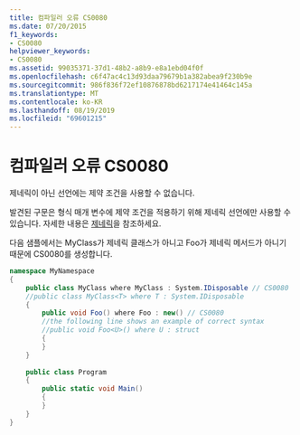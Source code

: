 ```yaml
---
title: 컴파일러 오류 CS0080
ms.date: 07/20/2015
f1_keywords:
- CS0080
helpviewer_keywords:
- CS0080
ms.assetid: 99035371-37d1-48b2-a8b9-e8a1ebd04f0f
ms.openlocfilehash: c6f47ac4c13d93daa79679b1a382abea9f230b9e
ms.sourcegitcommit: 986f836f72ef10876878bd6217174e41464c145a
ms.translationtype: MT
ms.contentlocale: ko-KR
ms.lasthandoff: 08/19/2019
ms.locfileid: "69601215"
---
```

# <a name="compiler-error-cs0080"></a>컴파일러 오류 CS0080
제네릭이 아닌 선언에는 제약 조건을 사용할 수 없습니다.  
  
 발견된 구문은 형식 매개 변수에 제약 조건을 적용하기 위해 제네릭 선언에만 사용할 수 있습니다. 자세한 내용은 [제네릭](../programming-guide/generics/index.md)을 참조하세요.  
  
 다음 샘플에서는 MyClass가 제네릭 클래스가 아니고 Foo가 제네릭 메서드가 아니기 때문에 CS0080를 생성합니다.  
  
```csharp  
namespace MyNamespace  
{  
    public class MyClass where MyClass : System.IDisposable // CS0080    //the following line shows an example of correct syntax  
    //public class MyClass<T> where T : System.IDisposable  
    {  
        public void Foo() where Foo : new() // CS0080  
        //the following line shows an example of correct syntax  
        //public void Foo<U>() where U : struct  
        {  
        }  
    }  
  
    public class Program  
    {  
        public static void Main()  
        {  
        }  
    }  
}  
```
